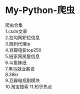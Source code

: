 # My-Python-爬虫
爬虫合集  
1.csdn文章  
2.拉勾网职位信息  
3.西刺代理ip  
4.豆瓣电影top250  
5.链家网房屋信息  
6.斗鱼妹纸  
7.黑马就业薪资  
8.36kr  
9.豆瓣电视剧模块  
10.淘宝搜索
11.知乎热点
